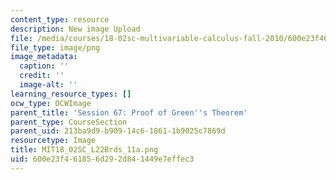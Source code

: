 ```yaml
---
content_type: resource
description: New image Upload
file: /media/courses/18-02sc-multivariable-calculus-fall-2010/600e23f461856d292d841449e7effec3_MIT18_02SC_L22Brds_11a.png
file_type: image/png
image_metadata:
  caption: ''
  credit: ''
  image-alt: ''
learning_resource_types: []
ocw_type: OCWImage
parent_title: 'Session 67: Proof of Green''s Theorem'
parent_type: CourseSection
parent_uid: 213ba9d9-b909-14c6-1861-1b9025c7869d
resourcetype: Image
title: MIT18_02SC_L22Brds_11a.png
uid: 600e23f4-6185-6d29-2d84-1449e7effec3
---
```

